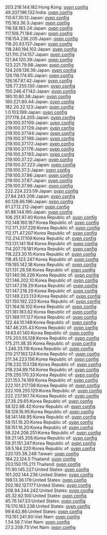 203.218.144.182:Hong Kong: [ovpn config](vpn/203_218_144_182.ovpn)  
49.207.196.132:India: [ovpn config](vpn/49_207_196_132.ovpn)  
110.67.30.12:Japan: [ovpn config](vpn/110_67_30_12.ovpn)  
115.163.36.3:Japan: [ovpn config](vpn/115_163_36_3.ovpn)  
116.58.183.24:Japan: [ovpn config](vpn/116_58_183_24.ovpn)  
117.108.71.184:Japan: [ovpn config](vpn/117_108_71_184.ovpn)  
118.154.236.205:Japan: [ovpn config](vpn/118_154_236_205.ovpn)  
118.20.93.137:Japan: [ovpn config](vpn/118_20_93_137.ovpn)  
118.240.194.102:Japan: [ovpn config](vpn/118_240_194_102.ovpn)  
121.110.214.157:Japan: [ovpn config](vpn/121_110_214_157.ovpn)  
121.84.120.39:Japan: [ovpn config](vpn/121_84_120_39.ovpn)  
123.221.79.98:Japan: [ovpn config](vpn/123_221_79_98.ovpn)  
124.209.136.36:Japan: [ovpn config](vpn/124_209_136_36.ovpn)  
126.118.174.65:Japan: [ovpn config](vpn/126_118_174_65.ovpn)  
126.167.87.42:Japan: [ovpn config](vpn/126_167_87_42.ovpn)  
126.77.255.130:Japan: [ovpn config](vpn/126_77_255_130.ovpn)  
150.246.47.142:Japan: [ovpn config](vpn/150_246_47_142.ovpn)  
180.10.80.38:Japan: [ovpn config](vpn/180_10_80_38.ovpn)  
180.221.80.44:Japan: [ovpn config](vpn/180_221_80_44.ovpn)  
182.20.22.123:Japan: [ovpn config](vpn/182_20_22_123.ovpn)  
1.0.103.199:Japan: [ovpn config](vpn/1_0_103_199.ovpn)  
217.178.24.205:Japan: [ovpn config](vpn/217_178_24_205.ovpn)  
219.100.37.109:Japan: [ovpn config](vpn/219_100_37_109.ovpn)  
219.100.37.129:Japan: [ovpn config](vpn/219_100_37_129.ovpn)  
219.100.37.144:Japan: [ovpn config](vpn/219_100_37_144.ovpn)  
219.100.37.169:Japan: [ovpn config](vpn/219_100_37_169.ovpn)  
219.100.37.172:Japan: [ovpn config](vpn/219_100_37_172.ovpn)  
219.100.37.176:Japan: [ovpn config](vpn/219_100_37_176.ovpn)  
219.100.37.193:Japan: [ovpn config](vpn/219_100_37_193.ovpn)  
219.100.37.22:Japan: [ovpn config](vpn/219_100_37_22.ovpn)  
219.100.37.223:Japan: [ovpn config](vpn/219_100_37_223.ovpn)  
219.100.37.3:Japan: [ovpn config](vpn/219_100_37_3.ovpn)  
219.100.37.86:Japan: [ovpn config](vpn/219_100_37_86.ovpn)  
219.100.37.87:Japan: [ovpn config](vpn/219_100_37_87.ovpn)  
219.100.37.96:Japan: [ovpn config](vpn/219_100_37_96.ovpn)  
222.224.223.59:Japan: [ovpn config](vpn/222_224_223_59.ovpn)  
27.84.243.206:Japan: [ovpn config](vpn/27_84_243_206.ovpn)  
60.128.86.196:Japan: [ovpn config](vpn/60_128_86_196.ovpn)  
61.27.12.212:Japan: [ovpn config](vpn/61_27_12_212.ovpn)  
61.86.144.195:Japan: [ovpn config](vpn/61_86_144_195.ovpn)  
106.251.97.40:Korea Republic of: [ovpn config](vpn/106_251_97_40.ovpn)  
112.148.160.187:Korea Republic of: [ovpn config](vpn/112_148_160_187.ovpn)  
112.171.237.228:Korea Republic of: [ovpn config](vpn/112_171_237_228.ovpn)  
112.171.47.207:Korea Republic of: [ovpn config](vpn/112_171_47_207.ovpn)  
112.214.17.109:Korea Republic of: [ovpn config](vpn/112_214_17_109.ovpn)  
113.131.141.164:Korea Republic of: [ovpn config](vpn/113_131_141_164.ovpn)  
114.207.79.181:Korea Republic of: [ovpn config](vpn/114_207_79_181.ovpn)  
118.223.30.15:Korea Republic of: [ovpn config](vpn/118_223_30_15.ovpn)  
118.45.123.247:Korea Republic of: [ovpn config](vpn/118_45_123_247.ovpn)  
119.195.142.18:Korea Republic of: [ovpn config](vpn/119_195_142_18.ovpn)  
121.131.28.58:Korea Republic of: [ovpn config](vpn/121_131_28_58.ovpn)  
121.140.56.226:Korea Republic of: [ovpn config](vpn/121_140_56_226.ovpn)  
121.146.202.10:Korea Republic of: [ovpn config](vpn/121_146_202_10.ovpn)  
121.147.218.29:Korea Republic of: [ovpn config](vpn/121_147_218_29.ovpn)  
121.147.218.29:Korea Republic of: [ovpn config](vpn/121_147_218_29.ovpn)  
121.149.223.133:Korea Republic of: [ovpn config](vpn/121_149_223_133.ovpn)  
121.150.192.223:Korea Republic of: [ovpn config](vpn/121_150_192_223.ovpn)  
121.164.16.102:Korea Republic of: [ovpn config](vpn/121_164_16_102.ovpn)  
121.181.183.82:Korea Republic of: [ovpn config](vpn/121_181_183_82.ovpn)  
121.189.111.127:Korea Republic of: [ovpn config](vpn/121_189_111_127.ovpn)  
122.44.10.148:Korea Republic of: [ovpn config](vpn/122_44_10_148.ovpn)  
147.46.235.43:Korea Republic of: [ovpn config](vpn/147_46_235_43.ovpn)  
14.63.61.140:Korea Republic of: [ovpn config](vpn/14_63_61_140.ovpn)  
175.203.55.128:Korea Republic of: [ovpn config](vpn/175_203_55_128.ovpn)  
175.211.38.35:Korea Republic of: [ovpn config](vpn/175_211_38_35.ovpn)  
1.246.33.116:Korea Republic of: [ovpn config](vpn/1_246_33_116.ovpn)  
210.217.163.124:Korea Republic of: [ovpn config](vpn/210_217_163_124.ovpn)  
211.34.223.156:Korea Republic of: [ovpn config](vpn/211_34_223_156.ovpn)  
218.232.153.138:Korea Republic of: [ovpn config](vpn/218_232_153_138.ovpn)  
218.234.89.114:Korea Republic of: [ovpn config](vpn/218_234_89_114.ovpn)  
219.255.170.33:Korea Republic of: [ovpn config](vpn/219_255_170_33.ovpn)  
221.153.74.169:Korea Republic of: [ovpn config](vpn/221_153_74_169.ovpn)  
222.101.217.138:Korea Republic of: [ovpn config](vpn/222_101_217_138.ovpn)  
222.109.255.129:Korea Republic of: [ovpn config](vpn/222_109_255_129.ovpn)  
222.237.167.74:Korea Republic of: [ovpn config](vpn/222_237_167_74.ovpn)  
27.35.29.65:Korea Republic of: [ovpn config](vpn/27_35_29_65.ovpn)  
58.122.68.42:Korea Republic of: [ovpn config](vpn/58_122_68_42.ovpn)  
58.126.16.95:Korea Republic of: [ovpn config](vpn/58_126_16_95.ovpn)  
58.141.148.95:Korea Republic of: [ovpn config](vpn/58_141_148_95.ovpn)  
58.151.16.20:Korea Republic of: [ovpn config](vpn/58_151_16_20.ovpn)  
58.151.16.20:Korea Republic of: [ovpn config](vpn/58_151_16_20.ovpn)  
58.224.206.251:Korea Republic of: [ovpn config](vpn/58_224_206_251.ovpn)  
59.21.145.205:Korea Republic of: [ovpn config](vpn/59_21_145_205.ovpn)  
59.31.151.247:Korea Republic of: [ovpn config](vpn/59_31_151_247.ovpn)  
59.5.164.220:Korea Republic of: [ovpn config](vpn/59_5_164_220.ovpn)  
220.135.38.248:Taiwan: [ovpn config](vpn/220_135_38_248.ovpn)  
184.22.124.5:Thailand: [ovpn config](vpn/184_22_124_5.ovpn)  
203.150.115.211:Thailand: [ovpn config](vpn/203_150_115_211.ovpn)  
111.90.145.227:United States: [ovpn config](vpn/111_90_145_227.ovpn)  
161.202.144.236:United States: [ovpn config](vpn/161_202_144_236.ovpn)  
198.13.36.179:United States: [ovpn config](vpn/198_13_36_179.ovpn)  
202.182.127.177:United States: [ovpn config](vpn/202_182_127_177.ovpn)  
208.94.244.242:United States: [ovpn config](vpn/208_94_244_242.ovpn)  
45.32.62.100:United States: [ovpn config](vpn/45_32_62_100.ovpn)  
45.76.147.33:United States: [ovpn config](vpn/45_76_147_33.ovpn)  
76.170.163.238:United States: [ovpn config](vpn/76_170_163_238.ovpn)  
99.6.62.86:United States: [ovpn config](vpn/99_6_62_86.ovpn)  
113.161.241.90:Viet Nam: [ovpn config](vpn/113_161_241_90.ovpn)  
1.54.56.7:Viet Nam: [ovpn config](vpn/1_54_56_7.ovpn)  
27.2.208.73:Viet Nam: [ovpn config](vpn/27_2_208_73.ovpn)  
